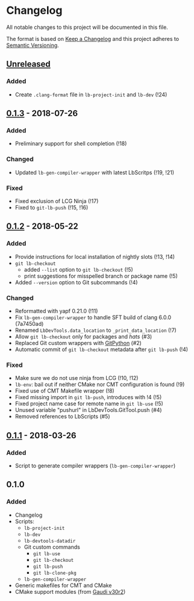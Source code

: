 # Changelog
All notable changes to this project will be documented in this file.

The format is based on [Keep a Changelog](http://keepachangelog.com/en/1.0.0/)
and this project adheres to [Semantic Versioning](http://semver.org/spec/v2.0.0.html).

## [Unreleased][]
### Added
- Create `.clang-format` file in `lb-project-init` and `lb-dev` (!24)


## [0.1.3][] - 2018-07-26
### Added
- Preliminary support for shell completion (!18)

### Changed
- Updated `lb-gen-compiler-wrapper` with latest LbScritps (!19, !21)

### Fixed
- Fixed exclusion of LCG Ninja (!17)
- Fixed to `git-lb-push` (!15, !16)


## [0.1.2][] - 2018-05-22
### Added
- Provide instructions for local installation of nightly slots (!13, !14)
- `git lb-checkout`
  - added `--list` option to `git lb-checkout` (!5)
  - print suggestions for misspelled branch or package name (!5)
- Added `--version` option to Git subcommands (!4)

### Changed
- Reformatted with yapf 0.21.0 (!11)
- Fix `lb-gen-compiler-wrapper` to handle SFT build of clang 6.0.0 (7a7450ad)
- Renamed `LbDevTools.data_location` to `_print_data_location` (!7)
- Allow `git lb-checkout` only for packages and _hats_ (#3)
- Replaced Git custom wrappers with [GitPython][] (#2)
- Automatic commit of `git lb-checkout` metadata after `git lb-push` (!4)

### Fixed
- Make sure we do not use ninja from LCG (!10, !12)
- `lb-env`: bail out if neither CMake nor CMT configuration is found (!9)
- Fixed use of CMT Makefile wrapper (!8)
- Fixed missing import in `git lb-push`, introduces with !4 (!5)
- Fixed project name case for remote name in `git lb-use` (!5)
- Unused variable "pushurl" in LbDevTools.GitTool.push (#4)
- Removed references to LbScripts (#5)

## [0.1.1][] - 2018-03-26
### Added
- Script to generate compiler wrappers (`lb-gen-compiler-wrapper`)

## 0.1.0
### Added
- Changelog
- Scripts:
  - `lb-project-init`
  - `lb-dev`
  - `lb-devtools-datadir`
  - Git custom commands
    - `git lb-use`
    - `git lb-checkout`
    - `git lb-push`
    - `git lb-clone-pkg`
  - `lb-gen-compiler-wrapper`
- Generic makefiles for CMT and CMake
- CMake support modules (from [Gaudi v30r2][])


[Unreleased]: https://gitlab.cern.ch/lhcb-core/LbDevTools/compare/0.1.3...master
[0.1.3]: https://gitlab.cern.ch/lhcb-core/LbDevTools/compare/0.1.2...0.1.3
[0.1.2]: https://gitlab.cern.ch/lhcb-core/LbDevTools/compare/0.1.1...0.1.2
[0.1.1]: https://gitlab.cern.ch/lhcb-core/LbDevTools/compare/0.1.0...0.1.1

[Gaudi v30r2]: https://gitlab.cern.ch/gaudi/Gaudi/tags/v30r2
[GitPython]: http://gitpython.readthedocs.io/en/stable/
